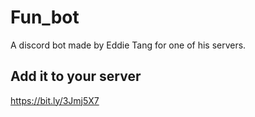 Fun_bot
===========
A discord bot made by Eddie Tang for one of his servers.

Add it to your server
-----------------
https://bit.ly/3Jmj5X7 
